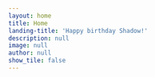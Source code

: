 ```yaml
---
layout: home
title: Home
landing-title: 'Happy birthday Shadow!'
description: null
image: null
author: null
show_tile: false
---
```


